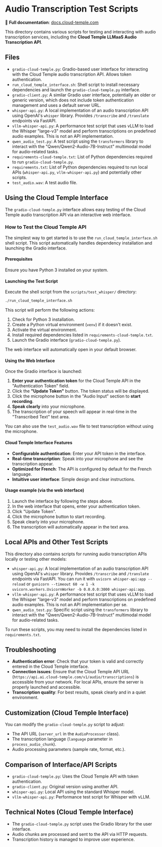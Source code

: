 # Audio Transcription Test Scripts

📖 **Full documentation**: [docs.cloud-temple.com](https://docs.cloud-temple.com)

This directory contains various scripts for testing and interacting with audio transcription services, including the **Cloud Temple LLMaaS Audio Transcription API**.

## Files

- `gradio-cloud-temple.py`: Gradio-based user interface for interacting with the Cloud Temple audio transcription API. Allows token authentication.
- `run_cloud_temple_interface.sh`: Shell script to install necessary dependencies and launch the `gradio-cloud-temple.py` interface.
- `gradio-client.py`: A similar Gradio user interface, potentially an older or generic version, which does not include token authentication management and uses a default server URL.
- `whisper-api.py`: A local implementation of an audio transcription API using OpenAI's `whisper` library. Provides `/transcribe` and `/translate` endpoints via FastAPI.
- `vllm-whisper-api.py`: A performance test script that uses vLLM to load the Whisper "large-v3" model and perform transcriptions on predefined audio examples. This is not an API implementation.
- `qwen_audio_test.py`: A test script using the `transformers` library to interact with the "Qwen/Qwen2-Audio-7B-Instruct" multimodal model for audio-related tasks.
- `requirements-cloud-temple.txt`: List of Python dependencies required to run `gradio-cloud-temple.py`.
- `requirements.txt`: List of Python dependencies required to run local APIs (`whisper-api.py`, `vllm-whisper-api.py`) and potentially other scripts.
- `test_audio.wav`: A test audio file.

## Using the Cloud Temple Interface

The `gradio-cloud-temple.py` interface allows easy testing of the Cloud Temple audio transcription API via an interactive web interface.

### How to Test the Cloud Temple API

The simplest way to get started is to use the `run_cloud_temple_interface.sh` shell script. This script automatically handles dependency installation and launching the Gradio interface.

#### Prerequisites

Ensure you have Python 3 installed on your system.

#### Launching the Test Script

Execute the shell script from the `scripts/test_whisper/` directory:

```bash
./run_cloud_temple_interface.sh
```

This script will perform the following actions:

1. Check for Python 3 installation.
2. Create a Python virtual environment (`venv`) if it doesn't exist.
3. Activate the virtual environment.
4. Install required dependencies listed in `requirements-cloud-temple.txt`.
5. Launch the Gradio interface (`gradio-cloud-temple.py`).

The web interface will automatically open in your default browser.

#### Using the Web Interface

Once the Gradio interface is launched:

1. **Enter your authentication token** for the Cloud Temple API in the "Authentication Token" field.
2. Click the **"Update Token"** button. The token status will be displayed.
3. Click the microphone button in the "Audio Input" section to **start recording**.
4. **Speak clearly** into your microphone.
5. The transcription of your speech will appear in real-time in the "Transcribed Text" text area.

You can also use the `test_audio.wav` file to test transcription without using the microphone.

#### Cloud Temple Interface Features

- **Configurable authentication**: Enter your API token in the interface.
- **Real-time transcription**: Speak into your microphone and see the transcription appear.
- **Optimized for French**: The API is configured by default for the French language.
- **Intuitive user interface**: Simple design and clear instructions.

#### Usage example (via the web interface)

1. Launch the interface by following the steps above.
2. In the web interface that opens, enter your authentication token.
3. Click "Update Token".
4. Click the microphone button to start recording.
5. Speak clearly into your microphone.
6. The transcription will automatically appear in the text area.

## Local APIs and Other Test Scripts

This directory also contains scripts for running audio transcription APIs locally or testing other models:

- `whisper-api.py`: A local implementation of an audio transcription API using OpenAI's `whisper` library. Provides `/transcribe` and `/translate` endpoints via FastAPI. You can run it with `uvicorn whisper-api:app --reload` or `gunicorn --timeout 60 -w 1 -k uvicorn.workers.UvicornWorker -b 0.0.0.0:3000 whisper-api:app`.
- `vllm-whisper-api.py`: A performance test script that uses vLLM to load the Whisper "large-v3" model and perform transcriptions on predefined audio examples. This is not an API implementation per se.
- `qwen_audio_test.py`: Specific script using the `transformers` library to interact with the "Qwen/Qwen2-Audio-7B-Instruct" multimodal model for audio-related tasks.

To run these scripts, you may need to install the dependencies listed in `requirements.txt`.

## Troubleshooting

- **Authentication error**: Check that your token is valid and correctly entered in the Cloud Temple interface.
- **Connection issues**: Ensure that the Cloud Temple API URL (`https://api.ai.cloud-temple.com/v1/audio/transcriptions`) is accessible from your network. For local APIs, ensure the server is properly launched and accessible.
- **Transcription quality**: For best results, speak clearly and in a quiet environment.

## Customization (Cloud Temple Interface)

You can modify the `gradio-cloud-temple.py` script to adjust:

- The API URL (`server_url` in the `AudioProcessor` class).
- The transcription language (`language` parameter in `process_audio_chunk`).
- Audio processing parameters (sample rate, format, etc.).

## Comparison of Interface/API Scripts

- `gradio-cloud-temple.py`: Uses the Cloud Temple API with token authentication.
- `gradio-client.py`: Original version using another API.
- `whisper-api.py`: Local API using the standard Whisper model.
- `vllm-whisper-api.py`: Performance test script for Whisper with vLLM.

## Technical Notes (Cloud Temple Interface)

- The `gradio-cloud-temple.py` script uses the Gradio library for the user interface.
- Audio chunks are processed and sent to the API via HTTP requests.
- Transcription history is managed to improve user experience.
